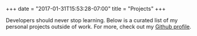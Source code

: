 +++
date = "2017-01-31T15:53:28-07:00"
title = "Projects"
+++

Developers should never stop learning. Below is a curated list of my personal projects outside of work. For more, check out my [Github profile](https://github.com/berto).

